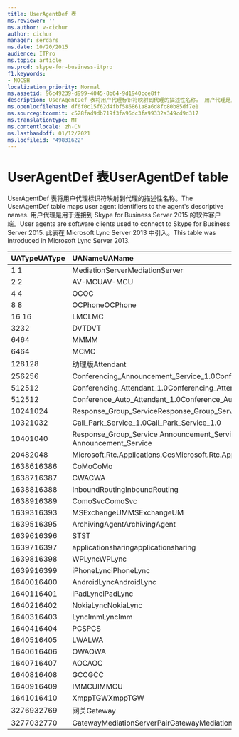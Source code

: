 ```yaml
---
title: UserAgentDef 表
ms.reviewer: ''
ms.author: v-cichur
author: cichur
manager: serdars
ms.date: 10/20/2015
audience: ITPro
ms.topic: article
ms.prod: skype-for-business-itpro
f1.keywords:
- NOCSH
localization_priority: Normal
ms.assetid: 96c49239-d999-4045-8b64-9d1940cce8ff
description: UserAgentDef 表将用户代理标识符映射到代理的描述性名称。 用户代理是用于连接到 Skype for Business Server 2015 的软件客户端。 此表在 Microsoft Lync Server 2013 中引入。
ms.openlocfilehash: df6f0c15f62d4fbf586861a8a6d8fc80b85df7e1
ms.sourcegitcommit: c528fad9db719f3fa96dc3fa99332a349cd9d317
ms.translationtype: MT
ms.contentlocale: zh-CN
ms.lasthandoff: 01/12/2021
ms.locfileid: "49831622"
---
```

# <a name="useragentdef-table"></a><span data-ttu-id="f58b2-105">UserAgentDef 表</span><span class="sxs-lookup"><span data-stu-id="f58b2-105">UserAgentDef table</span></span>
 
<span data-ttu-id="f58b2-106">UserAgentDef 表将用户代理标识符映射到代理的描述性名称。</span><span class="sxs-lookup"><span data-stu-id="f58b2-106">The UserAgentDef table maps user agent identifiers to the agent's descriptive names.</span></span> <span data-ttu-id="f58b2-107">用户代理是用于连接到 Skype for Business Server 2015 的软件客户端。</span><span class="sxs-lookup"><span data-stu-id="f58b2-107">User agents are software clients used to connect to Skype for Business Server 2015.</span></span> <span data-ttu-id="f58b2-108">此表在 Microsoft Lync Server 2013 中引入。</span><span class="sxs-lookup"><span data-stu-id="f58b2-108">This table was introduced in Microsoft Lync Server 2013.</span></span>
  
|<span data-ttu-id="f58b2-109">**UAType**</span><span class="sxs-lookup"><span data-stu-id="f58b2-109">**UAType**</span></span>|<span data-ttu-id="f58b2-110">**UAName**</span><span class="sxs-lookup"><span data-stu-id="f58b2-110">**UAName**</span></span>|<span data-ttu-id="f58b2-111">**UACategory**</span><span class="sxs-lookup"><span data-stu-id="f58b2-111">**UACategory**</span></span>|
|:-----|:-----|:-----|
|<span data-ttu-id="f58b2-112">1 </span><span class="sxs-lookup"><span data-stu-id="f58b2-112">1</span></span>  <br/> |<span data-ttu-id="f58b2-113">MediationServer</span><span class="sxs-lookup"><span data-stu-id="f58b2-113">MediationServer</span></span>  <br/> |<span data-ttu-id="f58b2-114">MediationServer</span><span class="sxs-lookup"><span data-stu-id="f58b2-114">MediationServer</span></span>  <br/> |
|<span data-ttu-id="f58b2-115">2 </span><span class="sxs-lookup"><span data-stu-id="f58b2-115">2</span></span>  <br/> |<span data-ttu-id="f58b2-116">AV-MCU</span><span class="sxs-lookup"><span data-stu-id="f58b2-116">AV-MCU</span></span>  <br/> |<span data-ttu-id="f58b2-117">AV-MCU</span><span class="sxs-lookup"><span data-stu-id="f58b2-117">AV-MCU</span></span>  <br/> |
|<span data-ttu-id="f58b2-118">4 </span><span class="sxs-lookup"><span data-stu-id="f58b2-118">4</span></span>  <br/> |<span data-ttu-id="f58b2-119">OC</span><span class="sxs-lookup"><span data-stu-id="f58b2-119">OC</span></span>  <br/> |<span data-ttu-id="f58b2-120">OC</span><span class="sxs-lookup"><span data-stu-id="f58b2-120">OC</span></span>  <br/> |
|<span data-ttu-id="f58b2-121">8 </span><span class="sxs-lookup"><span data-stu-id="f58b2-121">8</span></span>  <br/> |<span data-ttu-id="f58b2-122">OCPhone</span><span class="sxs-lookup"><span data-stu-id="f58b2-122">OCPhone</span></span>  <br/> |<span data-ttu-id="f58b2-123">OCPhone</span><span class="sxs-lookup"><span data-stu-id="f58b2-123">OCPhone</span></span>  <br/> |
|<span data-ttu-id="f58b2-124">16 </span><span class="sxs-lookup"><span data-stu-id="f58b2-124">16</span></span>  <br/> |<span data-ttu-id="f58b2-125">LMC</span><span class="sxs-lookup"><span data-stu-id="f58b2-125">LMC</span></span>  <br/> |<span data-ttu-id="f58b2-126">LMC</span><span class="sxs-lookup"><span data-stu-id="f58b2-126">LMC</span></span>  <br/> |
|<span data-ttu-id="f58b2-127">32</span><span class="sxs-lookup"><span data-stu-id="f58b2-127">32</span></span>  <br/> |<span data-ttu-id="f58b2-128">DVT</span><span class="sxs-lookup"><span data-stu-id="f58b2-128">DVT</span></span>  <br/> |<span data-ttu-id="f58b2-129">DVT</span><span class="sxs-lookup"><span data-stu-id="f58b2-129">DVT</span></span>  <br/> |
|<span data-ttu-id="f58b2-130">64</span><span class="sxs-lookup"><span data-stu-id="f58b2-130">64</span></span>  <br/> |<span data-ttu-id="f58b2-131">MM</span><span class="sxs-lookup"><span data-stu-id="f58b2-131">MM</span></span>  <br/> |<span data-ttu-id="f58b2-132">MM</span><span class="sxs-lookup"><span data-stu-id="f58b2-132">MM</span></span>  <br/> |
|<span data-ttu-id="f58b2-133">64</span><span class="sxs-lookup"><span data-stu-id="f58b2-133">64</span></span>  <br/> |<span data-ttu-id="f58b2-134">MC</span><span class="sxs-lookup"><span data-stu-id="f58b2-134">MC</span></span>  <br/> |<span data-ttu-id="f58b2-135">MM</span><span class="sxs-lookup"><span data-stu-id="f58b2-135">MM</span></span>  <br/> |
|<span data-ttu-id="f58b2-136">128</span><span class="sxs-lookup"><span data-stu-id="f58b2-136">128</span></span>  <br/> |<span data-ttu-id="f58b2-137">助理版</span><span class="sxs-lookup"><span data-stu-id="f58b2-137">Attendant</span></span>  <br/> |<span data-ttu-id="f58b2-138">助理版</span><span class="sxs-lookup"><span data-stu-id="f58b2-138">Attendant</span></span>  <br/> |
|<span data-ttu-id="f58b2-139">256</span><span class="sxs-lookup"><span data-stu-id="f58b2-139">256</span></span>  <br/> |<span data-ttu-id="f58b2-140">Conferencing_Announcement_Service_1.0</span><span class="sxs-lookup"><span data-stu-id="f58b2-140">Conferencing_Announcement_Service_1.0</span></span>  <br/> |<span data-ttu-id="f58b2-141">CAS</span><span class="sxs-lookup"><span data-stu-id="f58b2-141">CAS</span></span>  <br/> |
|<span data-ttu-id="f58b2-142">512</span><span class="sxs-lookup"><span data-stu-id="f58b2-142">512</span></span>  <br/> |<span data-ttu-id="f58b2-143">Conferencing_Attendant_1.0</span><span class="sxs-lookup"><span data-stu-id="f58b2-143">Conferencing_Attendant_1.0</span></span>  <br/> |<span data-ttu-id="f58b2-144">CAA</span><span class="sxs-lookup"><span data-stu-id="f58b2-144">CAA</span></span>  <br/> |
|<span data-ttu-id="f58b2-145">512</span><span class="sxs-lookup"><span data-stu-id="f58b2-145">512</span></span>  <br/> |<span data-ttu-id="f58b2-146">Conference_Auto_Attendant_1.0</span><span class="sxs-lookup"><span data-stu-id="f58b2-146">Conference_Auto_Attendant_1.0</span></span>  <br/> |<span data-ttu-id="f58b2-147">CAA</span><span class="sxs-lookup"><span data-stu-id="f58b2-147">CAA</span></span>  <br/> |
|<span data-ttu-id="f58b2-148">1024</span><span class="sxs-lookup"><span data-stu-id="f58b2-148">1024</span></span>  <br/> |<span data-ttu-id="f58b2-149">Response_Group_Service</span><span class="sxs-lookup"><span data-stu-id="f58b2-149">Response_Group_Service</span></span>  <br/> |<span data-ttu-id="f58b2-150">RGS</span><span class="sxs-lookup"><span data-stu-id="f58b2-150">RGS</span></span>  <br/> |
|<span data-ttu-id="f58b2-151">1032</span><span class="sxs-lookup"><span data-stu-id="f58b2-151">1032</span></span>  <br/> |<span data-ttu-id="f58b2-152">Call_Park_Service_1.0</span><span class="sxs-lookup"><span data-stu-id="f58b2-152">Call_Park_Service_1.0</span></span>  <br/> |<span data-ttu-id="f58b2-153">CPS</span><span class="sxs-lookup"><span data-stu-id="f58b2-153">CPS</span></span>  <br/> |
|<span data-ttu-id="f58b2-154">1040</span><span class="sxs-lookup"><span data-stu-id="f58b2-154">1040</span></span>  <br/> |<span data-ttu-id="f58b2-155">Response_Group_Service Announcement_Service</span><span class="sxs-lookup"><span data-stu-id="f58b2-155">Response_Group_Service Announcement_Service</span></span>  <br/> |<span data-ttu-id="f58b2-156">AS</span><span class="sxs-lookup"><span data-stu-id="f58b2-156">AS</span></span>  <br/> |
|<span data-ttu-id="f58b2-157">2048</span><span class="sxs-lookup"><span data-stu-id="f58b2-157">2048</span></span>  <br/> |<span data-ttu-id="f58b2-158">Microsoft.Rtc.Applications.Ccs</span><span class="sxs-lookup"><span data-stu-id="f58b2-158">Microsoft.Rtc.Applications.Ccs</span></span>  <br/> |<span data-ttu-id="f58b2-159">CCS</span><span class="sxs-lookup"><span data-stu-id="f58b2-159">CCS</span></span>  <br/> |
|<span data-ttu-id="f58b2-160">16386</span><span class="sxs-lookup"><span data-stu-id="f58b2-160">16386</span></span>  <br/> |<span data-ttu-id="f58b2-161">CoMo</span><span class="sxs-lookup"><span data-stu-id="f58b2-161">CoMo</span></span>  <br/> |<span data-ttu-id="f58b2-162">CoMo</span><span class="sxs-lookup"><span data-stu-id="f58b2-162">CoMo</span></span>  <br/> |
|<span data-ttu-id="f58b2-163">16387</span><span class="sxs-lookup"><span data-stu-id="f58b2-163">16387</span></span>  <br/> |<span data-ttu-id="f58b2-164">CWA</span><span class="sxs-lookup"><span data-stu-id="f58b2-164">CWA</span></span>  <br/> |<span data-ttu-id="f58b2-165">CWA</span><span class="sxs-lookup"><span data-stu-id="f58b2-165">CWA</span></span>  <br/> |
|<span data-ttu-id="f58b2-166">16388</span><span class="sxs-lookup"><span data-stu-id="f58b2-166">16388</span></span>  <br/> |<span data-ttu-id="f58b2-167">InboundRouting</span><span class="sxs-lookup"><span data-stu-id="f58b2-167">InboundRouting</span></span>  <br/> |<span data-ttu-id="f58b2-168">InboundRouting</span><span class="sxs-lookup"><span data-stu-id="f58b2-168">InboundRouting</span></span>  <br/> |
|<span data-ttu-id="f58b2-169">16389</span><span class="sxs-lookup"><span data-stu-id="f58b2-169">16389</span></span>  <br/> |<span data-ttu-id="f58b2-170">ComoSvc</span><span class="sxs-lookup"><span data-stu-id="f58b2-170">ComoSvc</span></span>  <br/> |<span data-ttu-id="f58b2-171">ComoSvc</span><span class="sxs-lookup"><span data-stu-id="f58b2-171">ComoSvc</span></span>  <br/> |
|<span data-ttu-id="f58b2-172">16393</span><span class="sxs-lookup"><span data-stu-id="f58b2-172">16393</span></span>  <br/> |<span data-ttu-id="f58b2-173">MSExchangeUM</span><span class="sxs-lookup"><span data-stu-id="f58b2-173">MSExchangeUM</span></span>  <br/> |<span data-ttu-id="f58b2-174">ExUM</span><span class="sxs-lookup"><span data-stu-id="f58b2-174">ExUM</span></span>  <br/> |
|<span data-ttu-id="f58b2-175">16395</span><span class="sxs-lookup"><span data-stu-id="f58b2-175">16395</span></span>  <br/> |<span data-ttu-id="f58b2-176">ArchivingAgent</span><span class="sxs-lookup"><span data-stu-id="f58b2-176">ArchivingAgent</span></span>  <br/> |<span data-ttu-id="f58b2-177">ARCHAGENT</span><span class="sxs-lookup"><span data-stu-id="f58b2-177">ARCHAGENT</span></span>  <br/> |
|<span data-ttu-id="f58b2-178">16396</span><span class="sxs-lookup"><span data-stu-id="f58b2-178">16396</span></span>  <br/> |<span data-ttu-id="f58b2-179">ST</span><span class="sxs-lookup"><span data-stu-id="f58b2-179">ST</span></span>  <br/> |<span data-ttu-id="f58b2-180">ST</span><span class="sxs-lookup"><span data-stu-id="f58b2-180">ST</span></span>  <br/> |
|<span data-ttu-id="f58b2-181">16397</span><span class="sxs-lookup"><span data-stu-id="f58b2-181">16397</span></span>  <br/> |<span data-ttu-id="f58b2-182">applicationsharing</span><span class="sxs-lookup"><span data-stu-id="f58b2-182">applicationsharing</span></span>  <br/> |<span data-ttu-id="f58b2-183">ASMCU</span><span class="sxs-lookup"><span data-stu-id="f58b2-183">ASMCU</span></span>  <br/> |
|<span data-ttu-id="f58b2-184">16398</span><span class="sxs-lookup"><span data-stu-id="f58b2-184">16398</span></span>  <br/> |<span data-ttu-id="f58b2-185">WPLync</span><span class="sxs-lookup"><span data-stu-id="f58b2-185">WPLync</span></span>  <br/> |<span data-ttu-id="f58b2-186">WPLync</span><span class="sxs-lookup"><span data-stu-id="f58b2-186">WPLync</span></span>  <br/> |
|<span data-ttu-id="f58b2-187">16399</span><span class="sxs-lookup"><span data-stu-id="f58b2-187">16399</span></span>  <br/> |<span data-ttu-id="f58b2-188">iPhoneLync</span><span class="sxs-lookup"><span data-stu-id="f58b2-188">iPhoneLync</span></span>  <br/> |<span data-ttu-id="f58b2-189">iPhoneLync</span><span class="sxs-lookup"><span data-stu-id="f58b2-189">iPhoneLync</span></span>  <br/> |
|<span data-ttu-id="f58b2-190">16400</span><span class="sxs-lookup"><span data-stu-id="f58b2-190">16400</span></span>  <br/> |<span data-ttu-id="f58b2-191">AndroidLync</span><span class="sxs-lookup"><span data-stu-id="f58b2-191">AndroidLync</span></span>  <br/> |<span data-ttu-id="f58b2-192">AndroidLync</span><span class="sxs-lookup"><span data-stu-id="f58b2-192">AndroidLync</span></span>  <br/> |
|<span data-ttu-id="f58b2-193">16401</span><span class="sxs-lookup"><span data-stu-id="f58b2-193">16401</span></span>  <br/> |<span data-ttu-id="f58b2-194">iPadLync</span><span class="sxs-lookup"><span data-stu-id="f58b2-194">iPadLync</span></span>  <br/> |<span data-ttu-id="f58b2-195">iPadLync</span><span class="sxs-lookup"><span data-stu-id="f58b2-195">iPadLync</span></span>  <br/> |
|<span data-ttu-id="f58b2-196">16402</span><span class="sxs-lookup"><span data-stu-id="f58b2-196">16402</span></span>  <br/> |<span data-ttu-id="f58b2-197">NokiaLync</span><span class="sxs-lookup"><span data-stu-id="f58b2-197">NokiaLync</span></span>  <br/> |<span data-ttu-id="f58b2-198">NokiaLync</span><span class="sxs-lookup"><span data-stu-id="f58b2-198">NokiaLync</span></span>  <br/> |
|<span data-ttu-id="f58b2-199">16403</span><span class="sxs-lookup"><span data-stu-id="f58b2-199">16403</span></span>  <br/> |<span data-ttu-id="f58b2-200">LyncImm</span><span class="sxs-lookup"><span data-stu-id="f58b2-200">LyncImm</span></span>  <br/> |<span data-ttu-id="f58b2-201">LyncImm</span><span class="sxs-lookup"><span data-stu-id="f58b2-201">LyncImm</span></span>  <br/> |
|<span data-ttu-id="f58b2-202">16404</span><span class="sxs-lookup"><span data-stu-id="f58b2-202">16404</span></span>  <br/> |<span data-ttu-id="f58b2-203">PCS</span><span class="sxs-lookup"><span data-stu-id="f58b2-203">PCS</span></span>  <br/> |<span data-ttu-id="f58b2-204">PCS</span><span class="sxs-lookup"><span data-stu-id="f58b2-204">PCS</span></span>  <br/> |
|<span data-ttu-id="f58b2-205">16405</span><span class="sxs-lookup"><span data-stu-id="f58b2-205">16405</span></span>  <br/> |<span data-ttu-id="f58b2-206">LWA</span><span class="sxs-lookup"><span data-stu-id="f58b2-206">LWA</span></span>  <br/> |<span data-ttu-id="f58b2-207">LWA</span><span class="sxs-lookup"><span data-stu-id="f58b2-207">LWA</span></span>  <br/> |
|<span data-ttu-id="f58b2-208">16406</span><span class="sxs-lookup"><span data-stu-id="f58b2-208">16406</span></span>  <br/> |<span data-ttu-id="f58b2-209">OWA</span><span class="sxs-lookup"><span data-stu-id="f58b2-209">OWA</span></span>  <br/> |<span data-ttu-id="f58b2-210">OWA</span><span class="sxs-lookup"><span data-stu-id="f58b2-210">OWA</span></span>  <br/> |
|<span data-ttu-id="f58b2-211">16407</span><span class="sxs-lookup"><span data-stu-id="f58b2-211">16407</span></span>  <br/> |<span data-ttu-id="f58b2-212">AOC</span><span class="sxs-lookup"><span data-stu-id="f58b2-212">AOC</span></span>  <br/> |<span data-ttu-id="f58b2-213">AOC</span><span class="sxs-lookup"><span data-stu-id="f58b2-213">AOC</span></span>  <br/> |
|<span data-ttu-id="f58b2-214">16408</span><span class="sxs-lookup"><span data-stu-id="f58b2-214">16408</span></span>  <br/> |<span data-ttu-id="f58b2-215">GCC</span><span class="sxs-lookup"><span data-stu-id="f58b2-215">GCC</span></span>  <br/> |<span data-ttu-id="f58b2-216">GCC</span><span class="sxs-lookup"><span data-stu-id="f58b2-216">GCC</span></span>  <br/> |
|<span data-ttu-id="f58b2-217">16409</span><span class="sxs-lookup"><span data-stu-id="f58b2-217">16409</span></span>  <br/> |<span data-ttu-id="f58b2-218">IMMCU</span><span class="sxs-lookup"><span data-stu-id="f58b2-218">IMMCU</span></span>  <br/> |<span data-ttu-id="f58b2-219">IMMCU</span><span class="sxs-lookup"><span data-stu-id="f58b2-219">IMMCU</span></span>  <br/> |
|<span data-ttu-id="f58b2-220">16410</span><span class="sxs-lookup"><span data-stu-id="f58b2-220">16410</span></span>  <br/> |<span data-ttu-id="f58b2-221">XmppTGW</span><span class="sxs-lookup"><span data-stu-id="f58b2-221">XmppTGW</span></span>  <br/> |<span data-ttu-id="f58b2-222">XmppGateway</span><span class="sxs-lookup"><span data-stu-id="f58b2-222">XmppGateway</span></span>  <br/> |
|<span data-ttu-id="f58b2-223">32769</span><span class="sxs-lookup"><span data-stu-id="f58b2-223">32769</span></span>  <br/> |<span data-ttu-id="f58b2-224">网关</span><span class="sxs-lookup"><span data-stu-id="f58b2-224">Gateway</span></span>  <br/> |<span data-ttu-id="f58b2-225">网关</span><span class="sxs-lookup"><span data-stu-id="f58b2-225">Gateway</span></span>  <br/> |
|<span data-ttu-id="f58b2-226">32770</span><span class="sxs-lookup"><span data-stu-id="f58b2-226">32770</span></span>  <br/> |<span data-ttu-id="f58b2-227">GatewayMediationServerPair</span><span class="sxs-lookup"><span data-stu-id="f58b2-227">GatewayMediationServerPair</span></span>  <br/> |<span data-ttu-id="f58b2-228">GatewayMediationServerPair</span><span class="sxs-lookup"><span data-stu-id="f58b2-228">GatewayMediationServerPair</span></span>  <br/> |
   

